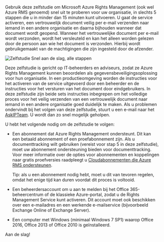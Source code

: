 Gebruik deze zelfstudie om Microsoft Azure Rights Management (ook wel Azure RMS genoemd) snel uit te proberen voor uw organisatie, in slechts 5 stappen die u in minder dan 15 minuten kunt uitvoeren. U gaat de service activeren, een vertrouwelijk document veilig per e-mail verzenden naar iemand in een andere organisatie en daarna bijhouden wanneer dat document wordt geopend. Wanneer het vertrouwelijke document per e-mail wordt verzonden, wordt het versleuteld en kan het alleen worden gelezen door de persoon aan wie het document is verzonden. Hierbij wordt gebruikgemaakt van de machtigingen die zijn ingesteld door de afzender.

![Zelfstudie Snel aan de slag, alle stappen](../media/AzRMS_QuickStartStepsAll.PNG)

Deze zelfstudie is gericht op IT-beheerders en adviseurs, zodat ze Azure Rights Management kunnen beoordelen als gegevensbeveiligingsoplossing voor hun organisatie. In een productieomgeving worden de instructies voor het activeren van de service uitgevoerd door een beheerder en de instructies voor het versturen van het document door eindgebruikers. In deze zelfstudie zijn beide sets instructies inbegrepen om het volledige proces voor het veilig verzenden van een vertrouwelijk document naar iemand in een andere organisatie goed duidelijk te maken. Als u problemen ondervindt bij het volgen van deze zelfstudie, stuurt u een e-mail naar het [AskIPTeam](mailto:askipteam@microsoft.com?subject=Having%20problems%20with%20the%20Quick%20Start%20tutorial). U wordt dan zo snel mogelijk geholpen.

U hebt het volgende nodig om de zelfstudie te volgen:

-   Een abonnement dat Azure Rights Management ondersteunt. Dit kan een betaald abonnement of een proefabonnement zijn. Als u documenttracking wilt gebruiken (vereist voor stap 5 in deze zelfstudie), moet uw abonnement ondersteuning bieden voor documenttracking. Voor meer informatie over de opties voor abonnementen en koppelingen naar gratis proefversies raadpleegt u [Cloudabonnementen die Azure RMS ondersteunen](../get-started/requirements-subscriptions.md).

    Tip: als u een abonnement nodig hebt, moet u dit van tevoren regelen, omdat het enige tijd kan duren voordat dit proces is voltooid.

-   Een beheerdersaccount om u aan te melden bij het Office 365-beheercentrum of de klassieke Azure-portal, zodat u de Rights Management Service kunt activeren. Dit account moet ook beschikken over een e-mailadres en een werkende e-mailservice (bijvoorbeeld Exchange Online of Exchange Server).

-   Een computer met Windows (minimaal Windows 7 SP1) waarop Office 2016, Office 2013 of Office 2010 is geïnstalleerd.

Aan de slag!


<!--HONumber=Jul16_HO3-->


